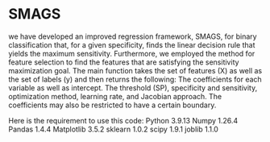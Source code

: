 # SMAGS


we have developed an improved regression framework, SMAGS, for binary classification that, for a given specificity, finds the linear decision rule that yields the maximum sensitivity. Furthermore, we employed the method for feature selection to find the features that are satisfying the sensitivity maximization goal.
The main function takes the set of features (X) as well as the set of labels (y) and then returns the following: 
The coefficients for each variable as well as intercept. The threshold (SP), specificity and sensitivity, optimization method, learning rate, and Jacobian approach. The coefficients may also be restricted to have a certain boundary.

Here is the requirement to use this code:
Python 3.9.13
Numpy 1.26.4
Pandas 1.4.4
Matplotlib 3.5.2
sklearn 1.0.2
scipy 1.9.1
joblib 1.1.0
